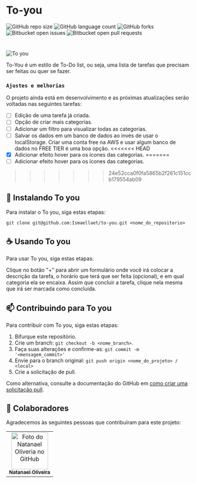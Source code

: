 # To-you  
<!---Esses são exemplos. Veja https://shields.io para outras pessoas ou para personalizar este conjunto de escudos. Você pode querer incluir dependências, status do projeto e informações de licença aqui--->

![GitHub repo size](https://img.shields.io/github/repo-size/Ismaellaet/to-you?style=for-the-badge)
![GitHub language count](https://img.shields.io/github/languages/count/Ismaellaet/to-you?style=for-the-badge)
![GitHub forks](https://img.shields.io/github/forks/Ismaellaet/to-you?style=for-the-badge)
![Bitbucket open issues](https://img.shields.io/bitbucket/issues/Ismaellaet/to-you?style=for-the-badge)
![Bitbucket open pull requests](https://img.shields.io/bitbucket/pr-raw/Ismaellaet/to-you?style=for-the-badge)
# 
![To you](https://github.com/natanael-oliveira/to-you/blob/hotfix-main/images/health.svg)

To-You é um estilo de To-Do list, ou seja, uma lista de tarefas que precisam ser feitas ou quer se fazer. 

### `Ajustes e melhorias`

O projeto ainda está em desenvolvimento e as próximas atualizações serão voltadas nas seguintes tarefas:

- [ ] Edição de uma tarefa já criada.
- [ ] Opção de criar mais categorias.
- [ ] Adicionar um filtro para visualizar todas as categorias.
- [ ] Salvar os dados em um banco de dados ao invés de usar o localStorage. Criar uma conta free na AWS e usar algum banco de dados no FREE TIER é uma boa opção.
<<<<<<< HEAD
- [x] Adicionar efeito hover para os ícones das categorias.
=======
- [ ] Adicionar efeito hover para os ícones das categorias.
>>>>>>> 24e52cca0f0fa5865b2f261c151ccb179554ab09

## 🚀 Instalando To you

Para instalar o To you, siga estas etapas:

```
git clone git@github.com:Ismaellaet/to-you.git <nome_do_repositorio>
```

## ☕ Usando To you

Para usar To you, siga estas etapas:

Clique no botão "+" para abrir um formulário onde você irá colocar a descrição da tarefa, o horário que terá que ser feita (opcional), e em qual categoria ela se encaixa. Assim que concluir a tarefa, clique nela mesma que irá ser marcada como concluída.

## 📫 Contribuindo para To you
Para contribuir com To you, siga estas etapas:

1. Bifurque este repositório.
2. Crie um branch: `git checkout -b <nome_branch>`.
3. Faça suas alterações e confirme-as: `git commit -m '<mensagem_commit>'`
4. Envie para o branch original: `git push origin <nome_do_projeto> / <local>`
5. Crie a solicitação de pull.

Como alternativa, consulte a documentação do GitHub em [como criar uma solicitação pull](https://help.github.com/en/github/collaborating-with-issues-and-pull-requests/creating-a-pull-request).

## 🤝 Colaboradores

Agradecemos às seguintes pessoas que contribuíram para este projeto:

<table>
  <tr>
    <td align="center">
      <a href="#">
        <img src="https://avatars.githubusercontent.com/u/51293075?v=4" width="100px;" alt="Foto do Natanael Oliveria no GitHub"/><br>
        <sub>
          <b>Natanael Oliveira</b>
        </sub>
      </a>
    </td>
  </tr>
</table>
